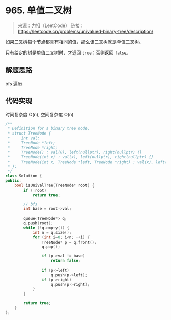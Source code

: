 ﻿# 965. 单值二叉树
> 来源：力扣（LeetCode）
链接：https://leetcode.cn/problems/univalued-binary-tree/description/

如果二叉树每个节点都具有相同的值，那么该二叉树就是单值二叉树。

只有给定的树是单值二叉树时，才返回 `true`；否则返回 `false`。


## 解题思路
bfs 遍历

## 代码实现
时间复杂度 O(n), 空间复杂度 O(n)
```cpp
/**
 * Definition for a binary tree node.
 * struct TreeNode {
 *     int val;
 *     TreeNode *left;
 *     TreeNode *right;
 *     TreeNode() : val(0), left(nullptr), right(nullptr) {}
 *     TreeNode(int x) : val(x), left(nullptr), right(nullptr) {}
 *     TreeNode(int x, TreeNode *left, TreeNode *right) : val(x), left(left), right(right) {}
 * };
 */
class Solution {
public:
    bool isUnivalTree(TreeNode* root) {
        if (!root)
            return true;

        // bfs
        int base = root->val;
        
        queue<TreeNode*> q;
        q.push(root);
        while (!q.empty()) {
            int n = q.size();
            for (int i=0; i<n; ++i) {
                TreeNode* p = q.front();
                q.pop();

                if (p->val != base)
                    return false;
                
                if (p->left)
                    q.push(p->left);
                if (p->right)
                    q.push(p->right);
            }
        }

        return true;
    }
};
```




